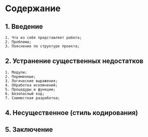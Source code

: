 # Содержание

## 1. Введение

    1. Что из себя представляет работа;
    2. Проблема;
    3. Пояснение по структуре проекта;

## 2. Устранение существенных недостатков

    1. Модули;
    2. Переменные;
    3. Логические выражения;
    4. Обработка исключений;
    5. Процедуры и функции;
    6. Безопасный код;
    7. Совместная разработка;

## 4. Несущественное (стиль кодирования)

## 5. Заключение
